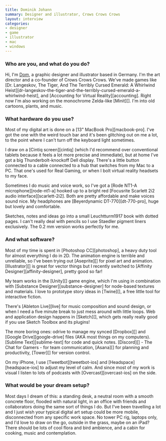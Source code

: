 ```yaml
---
title: Dominik Johann
summary: Designer and illustrator, Crows Crows Crows
layout: interview
categories:
- designer
- game
- illustrator
- mac
- windows
---
```


### Who are you, and what do you do?

Hi, I'm [Dom](http://www.dominikjohann.de/ "Dominik's website."), a graphic designer and illustrator based in Germany. I'm the art director and a co-founder of Crows Crows Crows. We've made games like [Dr. Langeskov, The Tiger, And The Terribly Cursed Emerald: A Whirlwind Heist][dr-langeskov-the-tiger-and-the-terribly-cursed-emerald-a-whirlwind-heist], and [Accounting for Virtual Reality][accounting]. Right now I'm also working on the monochrome Zelda-like [Minit][]. I'm into old cartoons, plants, and music.

### What hardware do you use?

Most of my digital art is done on a [13" MacBook Pro][macbook-pro]. I've got the one with the weird touch bar and it's been glitching out on me a lot, to the point where I can't turn off the keyboard light sometimes.

I draw on a [Cintiq screen][cintiq] (which I'd recommend over conventional tablets because it feels a lot more precise and immediate), but at home I've got a big Thunderbolt-knockoff Dell display. There's a little button connected to a cable connected to a hub that switches from my Mac to a PC. That one's used for Real Gaming, or when I bolt virtual reality headsets to my face.

Sometimes I do music and voice work, so I've got a [Rode NT1-A microphone][rode-nt1-a] hooked up to a bright red [Focusrite Scarlett 2i2 audio interface][scarlett-2i2]. Both are pretty affordable and make voices sound nice. My headphones are [Beyerdynamic DT-770][dt-770-pro], huge but lovely and comfortable.

Sketches, notes and ideas go into a small Leuchtturm1917 book with dotted pages. I can't really deal with pencils so I use Staedler pigment liners exclusively. The 0.2 mm version works perfectly for me.

### And what software?

Most of my time is spent in [Photoshop CC][photoshop], a heavy duty tool for almost everything I do in 2D. The animation engine is terrible and unreliable, so I've been trying out [Aseprite][] for pixel art and animation. [Illustrator][] is great for vector things but I recently switched to [Affinity Designer][affinity-designer], pretty good so far!

My team works in the [Unity][] game engine, which I'm using in combination with [Substance Designer][substance-designer] for node-based textures and materials. I love to prototype story ideas in [Twine][], a free little tool for interactive fiction.

There's [Ableton Live][live] for music composition and sound design, or when I need a five minute break to just mess around with little loops. Web and application design happens in [Sketch][], which gets really really good if you use Sketch Toolbox and its plugins!

The more boring ones: odrive to manage my synced [Dropbox][] and [Google Drive][google-drive] files (AKA most things on my computers). [Sublime Text][sublime-text] for code and quick notes. [Discord][] - The Chat for Gamers - for team communication, [Asana][] for planning and productivity, [Tower][] for version control.

On my iPhone, I use [Tweetbot][tweetbot-ios] and [Headspace][headspace-ios] to adjust my level of calm. And since most of my work is visual I listen to lots of podcasts with [Overcast][overcast-ios] on the side.

### What would be your dream setup?

Most days I dream of this: a standing desk, a neutral room with a smooth concrete floor, flooded with natural light, in an office with friends and collaborators doing the same sort of things I do. But I've been travelling a lot and I just wish your typical digital art setup could be more mobile, disconnected from any specific work space. No tower PC rig, laptops only, and I'd love to draw on the go, outside in the grass, maybe on an iPad? There should be lots of cool flora and bird ambience, and a cabin for cooking, music and contemplation.